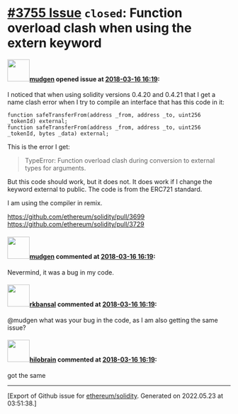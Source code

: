 # [\#3755 Issue](https://github.com/ethereum/solidity/issues/3755) `closed`: Function overload clash when using the extern keyword

#### <img src="https://avatars.githubusercontent.com/u/49092?u=e839203b6d7460e1a1907d4d8071a7fe351dce67&v=4" width="50">[mudgen](https://github.com/mudgen) opened issue at [2018-03-16 16:19](https://github.com/ethereum/solidity/issues/3755):

I noticed that when using solidity versions  0.4.20 and  0.4.21 that I get a name clash error when I try to compile an interface that has this code in it: 
```
function safeTransferFrom(address _from, address _to, uint256 _tokenId) external; 
function safeTransferFrom(address _from, address _to, uint256 _tokenId, bytes _data) external;
```
This is the error I get:
> TypeError: Function overload clash during conversion to external types for arguments.

But this code should work, but it does not.  It does work if I change the keyword external to public.
The code is from the ERC721 standard.

I am using the compiler in remix.

https://github.com/ethereum/solidity/pull/3699
https://github.com/ethereum/solidity/pull/3729

#### <img src="https://avatars.githubusercontent.com/u/49092?u=e839203b6d7460e1a1907d4d8071a7fe351dce67&v=4" width="50">[mudgen](https://github.com/mudgen) commented at [2018-03-16 16:19](https://github.com/ethereum/solidity/issues/3755#issuecomment-373770022):

Nevermind, it was a bug in my code.

#### <img src="https://avatars.githubusercontent.com/u/19930635?u=850e27e4ebadd1ecaa9920d62fa3f2fb8f69759f&v=4" width="50">[rkbansal](https://github.com/rkbansal) commented at [2018-03-16 16:19](https://github.com/ethereum/solidity/issues/3755#issuecomment-390407997):

@mudgen what was your bug in the code, as I am also getting the same issue?

#### <img src="https://avatars.githubusercontent.com/u/30834921?u=949b9fbe2dbdca1916f6357ea3cf0ba57a7e8066&v=4" width="50">[hilobrain](https://github.com/hilobrain) commented at [2018-03-16 16:19](https://github.com/ethereum/solidity/issues/3755#issuecomment-399494110):

got the same


-------------------------------------------------------------------------------



[Export of Github issue for [ethereum/solidity](https://github.com/ethereum/solidity). Generated on 2022.05.23 at 03:51:38.]
